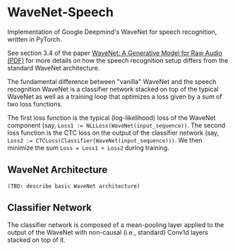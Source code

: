 WaveNet-Speech
==============

Implementation of Google Deepmind's WaveNet for speech recognition, written in PyTorch.

See section 3.4 of the paper [WaveNet: A Generative Model for Raw Audio (PDF)](https://arxiv.org/pdf/1609.03499.pdf) for more details on how the speech recognition setup differs from the standard WaveNet architecture.

The fundamental difference between "vanilla" WaveNet and the speech recognition WaveNet is a classifier network stacked on top of the typical WaveNet as well as a training loop that optimizes a loss given by a sum of two loss functions.

The first loss function is the typical (log-likelihood) loss of the WaveNet component (say, `Loss1 := NLLLoss(WaveNet(input_sequence))`. The second loss function is the CTC loss on the output of the classifier network (say, `Loss2 := CTCLoss(Classifier(WaveNet(input_sequence)))`. We then minimize the sum `Loss = Loss1 + Loss2` during training.

WaveNet Architecture
--------------------
`(TBD: describe basic WaveNet architecture)`

Classifier Network
------------------
The classifier network is composed of a mean-pooling layer applied to the output of the WaveNet with non-causal (i.e., standard) Conv1d layers stacked on top of it.